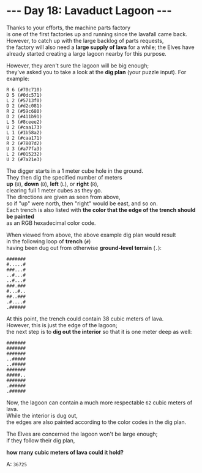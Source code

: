 # --- Day 18: Lavaduct Lagoon ---

Thanks to your efforts, the machine parts factory  
is one of the first factories up and running since the lavafall came back.  
However, to catch up with the large backlog of parts requests,  
the factory will also need a **large supply of lava** for a while;
the Elves have already started creating a large lagoon nearby for this purpose.

However, they aren't sure the lagoon will be big enough;  
they've asked you to take a look at the **dig plan** (your puzzle input). For example:

```text
R 6 (#70c710)
D 5 (#0dc571)
L 2 (#5713f0)
D 2 (#d2c081)
R 2 (#59c680)
D 2 (#411b91)
L 5 (#8ceee2)
U 2 (#caa173)
L 1 (#1b58a2)
U 2 (#caa171)
R 2 (#7807d2)
U 3 (#a77fa3)
L 2 (#015232)
U 2 (#7a21e3)
```

The digger starts in a 1 meter cube hole in the ground.  
They then dig the specified number of meters  
**up** (`U`), **down** (`D`), **left** (`L`), or **right** (`R`),  
clearing full 1 meter cubes as they go.  
The directions are given as seen from above,  
so if "up" were north, then "right" would be east, and so on.  
Each trench is also listed with **the color that the edge of the trench should be painted**  
as an RGB hexadecimal color code.

When viewed from above, the above example dig plan would result  
in the following loop of **trench** (`#`)  
having been dug out from otherwise **ground-level terrain** (`.`):

```text
#######
#.....#
###...#
..#...#
..#...#
###.###
#...#..
##..###
.#....#
.######
```

At this point, the trench could contain 38 cubic meters of lava.  
However, this is just the edge of the lagoon;  
the next step is to **dig out the interior** so that it is one meter deep as well:

```text
#######
#######
#######
..#####
..#####
#######
#####..
#######
.######
.######
```

Now, the lagoon can contain a much more respectable `62` cubic meters of lava.  
While the interior is dug out,  
the edges are also painted according to the color codes in the dig plan.

The Elves are concerned the lagoon won't be large enough;  
if they follow their dig plan,

**how many cubic meters of lava could it hold?**

A: `36725`
